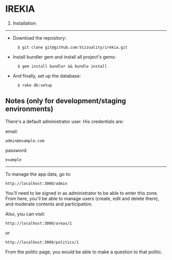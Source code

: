IREKIA
======

1. Installation
---------------

- Download the repository:

		$ git clone git@github.com:Vizzuality/irekia.git

- Install bundler gem and install all project's gems:

		$ gem install bundler && bundle install
		
- And finally, set up the database:

		$ rake db:setup
		
Notes (only for development/staging environments)
-------------------------------------------------

There's a default administrator user. His credentials are:

email:

	admin@example.com
password:

	example

---

To manage the app data, go to:

	http://localhost:3000/admin
	
You'll need to be signed in as administrator to be able to enter this zone. From here, you'll be able to manage users (create, edit and delete them), and moderate contents and participation.

Also, you can visit:

	http://localhost:3000/areas/1

or

	http://localhost:3000/politics/1
	
From the politic page, you would be able to make a question to that politic.
